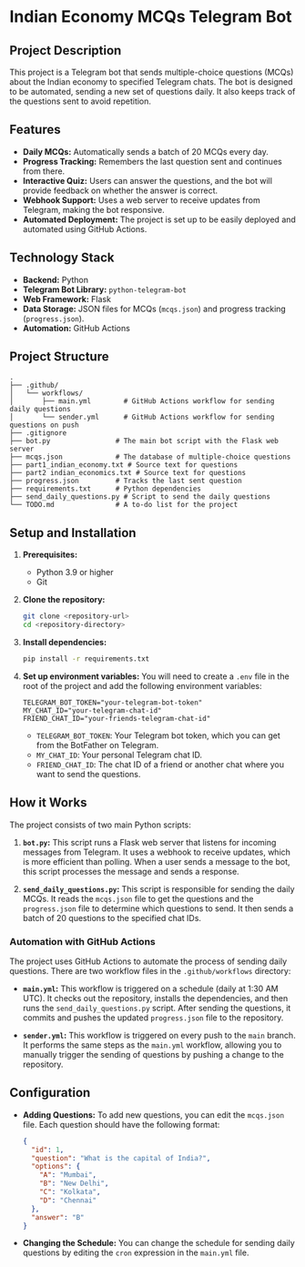 # Indian Economy MCQs Telegram Bot

## Project Description

This project is a Telegram bot that sends multiple-choice questions (MCQs) about the Indian economy to specified Telegram chats. The bot is designed to be automated, sending a new set of questions daily. It also keeps track of the questions sent to avoid repetition.

## Features

- **Daily MCQs:** Automatically sends a batch of 20 MCQs every day.
- **Progress Tracking:** Remembers the last question sent and continues from there.
- **Interactive Quiz:** Users can answer the questions, and the bot will provide feedback on whether the answer is correct.
- **Webhook Support:** Uses a web server to receive updates from Telegram, making the bot responsive.
- **Automated Deployment:** The project is set up to be easily deployed and automated using GitHub Actions.

## Technology Stack

- **Backend:** Python
- **Telegram Bot Library:** `python-telegram-bot`
- **Web Framework:** Flask
- **Data Storage:** JSON files for MCQs (`mcqs.json`) and progress tracking (`progress.json`).
- **Automation:** GitHub Actions

## Project Structure

```
.
├── .github/
│   └── workflows/
│       ├── main.yml        # GitHub Actions workflow for sending daily questions
│       └── sender.yml      # GitHub Actions workflow for sending questions on push
├── .gitignore
├── bot.py                # The main bot script with the Flask web server
├── mcqs.json             # The database of multiple-choice questions
├── part1_indian_economy.txt # Source text for questions
├── part2 indian_economics.txt # Source text for questions
├── progress.json         # Tracks the last sent question
├── requirements.txt      # Python dependencies
├── send_daily_questions.py # Script to send the daily questions
└── TODO.md               # A to-do list for the project
```

## Setup and Installation

1.  **Prerequisites:**
    *   Python 3.9 or higher
    *   Git

2.  **Clone the repository:**
    ```bash
    git clone <repository-url>
    cd <repository-directory>
    ```

3.  **Install dependencies:**
    ```bash
    pip install -r requirements.txt
    ```

4.  **Set up environment variables:**
    You will need to create a `.env` file in the root of the project and add the following environment variables:
    ```
    TELEGRAM_BOT_TOKEN="your-telegram-bot-token"
    MY_CHAT_ID="your-telegram-chat-id"
    FRIEND_CHAT_ID="your-friends-telegram-chat-id"
    ```
    *   `TELEGRAM_BOT_TOKEN`: Your Telegram bot token, which you can get from the BotFather on Telegram.
    *   `MY_CHAT_ID`: Your personal Telegram chat ID.
    *   `FRIEND_CHAT_ID`: The chat ID of a friend or another chat where you want to send the questions.

## How it Works

The project consists of two main Python scripts:

1.  **`bot.py`:** This script runs a Flask web server that listens for incoming messages from Telegram. It uses a webhook to receive updates, which is more efficient than polling. When a user sends a message to the bot, this script processes the message and sends a response.

2.  **`send_daily_questions.py`:** This script is responsible for sending the daily MCQs. It reads the `mcqs.json` file to get the questions and the `progress.json` file to determine which questions to send. It then sends a batch of 20 questions to the specified chat IDs.

### Automation with GitHub Actions

The project uses GitHub Actions to automate the process of sending daily questions. There are two workflow files in the `.github/workflows` directory:

-   **`main.yml`:** This workflow is triggered on a schedule (daily at 1:30 AM UTC). It checks out the repository, installs the dependencies, and then runs the `send_daily_questions.py` script. After sending the questions, it commits and pushes the updated `progress.json` file to the repository.

-   **`sender.yml`:** This workflow is triggered on every push to the `main` branch. It performs the same steps as the `main.yml` workflow, allowing you to manually trigger the sending of questions by pushing a change to the repository.

## Configuration

-   **Adding Questions:** To add new questions, you can edit the `mcqs.json` file. Each question should have the following format:
    ```json
    {
      "id": 1,
      "question": "What is the capital of India?",
      "options": {
        "A": "Mumbai",
        "B": "New Delhi",
        "C": "Kolkata",
        "D": "Chennai"
      },
      "answer": "B"
    }
    ```

-   **Changing the Schedule:** You can change the schedule for sending daily questions by editing the `cron` expression in the `main.yml` file.
